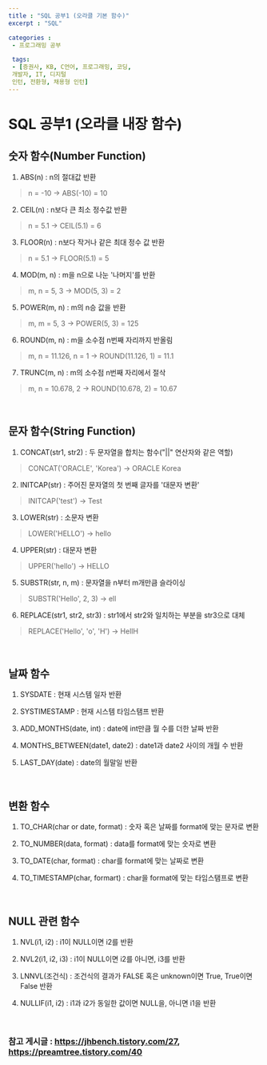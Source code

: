 ```yaml
---
title : "SQL 공부1 (오라클 기본 함수)"
excerpt : "SQL"

categories :
 - 프로그래밍 공부

 tags:
 - [증권사, KB, C언어, 프로그래밍, 코딩,
 개발자, IT, 디지털
 인턴, 전환형, 채용형 인턴]
---
```


SQL 공부1 (오라클 내장 함수)
===========================================

## 숫자 함수(Number Function)    
1. ABS(n) : n의 절대값 반환    
> n = -10 -> ABS(-10) = 10  

2. CEIL(n) : n보다 큰 최소 정수값 반환    
> n = 5.1 -> CEIL(5.1) = 6   

3. FLOOR(n) : n보다 작거나 같은 최대 정수 값 반환     
> n = 5.1 -> FLOOR(5.1) = 5    

4. MOD(m, n) : m을 n으로 나눈 '나머지'를 반환    
> m, n = 5, 3 -> MOD(5, 3) = 2  

5. POWER(m, n) : m의 n승 값을 반환  
> m, m = 5, 3 -> POWER(5, 3) = 125  

6. ROUND(m, n) : m을 소수점 n번째 자리까지 반올림  
> m, n = 11.126, n = 1 -> ROUND(11.126, 1) = 11.1  

7. TRUNC(m, n) : m의 소수점 n번째 자리에서 절삭  
> m, n = 10.678, 2 -> ROUND(10.678, 2) = 10.67  

<br/>

## 문자 함수(String Function)  
1. CONCAT(str1, str2) : 두 문자열을 합치는 함수("||" 연산자와 같은 역할)  
> CONCAT('ORACLE', 'Korea') -> ORACLE Korea  

2. INITCAP(str) : 주어진 문자열의 첫 번째 글자를 '대문자 변환'  
> INITCAP('test') -> Test    
   
3. LOWER(str) : 소문자 변환     
> LOWER('HELLO') -> hello    

4. UPPER(str) : 대문자 변환    
> UPPER('hello') -> HELLO  

5. SUBSTR(str, n, m) : 문자열을 n부터 m개만큼 슬라이싱  
> SUBSTR('Hello', 2, 3) -> ell  

6. REPLACE(str1, str2, str3) : str1에서 str2와 일치하는 부분을 str3으로 대체  
> REPLACE('Hello', 'o', 'H') -> HellH  

<br/>
  
## 날짜 함수  
1. SYSDATE : 현재 시스템 일자 반환  

2. SYSTIMESTAMP : 현재 시스템 타임스탬프 반환  

3. ADD_MONTHS(date, int) : date에 int만큼 월 수를 더한 날짜 반환  

4. MONTHS_BETWEEN(date1, date2) : date1과 date2 사이의 개월 수 반환  

5. LAST_DAY(date) : date의 월말일 반환  

<br/>

## 변환 함수  
1. TO_CHAR(char or date, format) : 숫자 혹은 날짜를 format에 맞는 문자로 변환   

2. TO_NUMBER(data, format) : data를 format에 맞는 숫자로 변환    

3. TO_DATE(char, format) : char를 format에 맞는 날짜로 변환   

4. TO_TIMESTAMP(char, formart) : char을 format에 맞는 타임스탬프로 변환  

<br/>

## NULL 관련 함수  
1. NVL(i1, i2) : i1이 NULL이면 i2를 반환  

2. NVL2(i1, i2, i3) : i1이 NULL이면 i2를 아니면, i3를 반환  

3. LNNVL(조건식) : 조건식의 결과가 FALSE 혹은 unknown이면 True, True이면 False 반환  

4. NULLIF(i1, i2) : i1과 i2가 동일한 값이면 NULL을, 아니면 i1을 반환  

 
<br/>

### 참고 게시글 : https://jhbench.tistory.com/27, https://preamtree.tistory.com/40  



